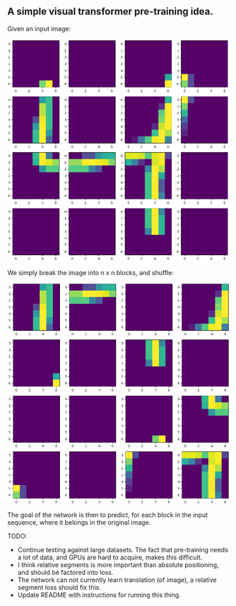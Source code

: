 ## A simple visual transformer pre-training idea.

Given an input image:

![](https://github.com/sno6/vitshuffle/blob/main/examples/normal.png)

We simply break the image into n x n blocks, and shuffle:

![](https://github.com/sno6/vitshuffle/blob/main/examples/shuffled.png)

The goal of the network is then to predict, for each block in the input sequence, where it belongs in the original image.

TODO:

- Continue testing against large datasets. The fact that pre-training needs a lot of data, and GPUs are hard to acquire, makes this difficult.
- I think relative segments is more important than absolute positioning, and should be factored into loss.
- The network can not currently learn translation (of image), a relative segment loss should fix this.
- Update README with instructions for running this thing.